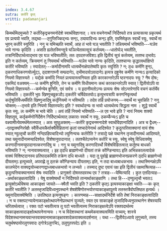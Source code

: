 ```yaml
---
index: 3.4.67
sutra: कर्तरि कृत्‌
vritti: padamanjari
---
```


 किमर्थमिदमुच्यते ? कर्तरिकृद्वचनमनोदेशे स्वार्थविज्ञानात् । यत्र वचनेनार्थो निर्दिश्यते तत्र प्रत्यासत्या प्रकृत्यर्थ एव प्रत्ययो भवति, तद्यथा---ठ्गुप्तिज्किद्भ्यः सन्ऽ, ठ्यावादिभ्यः कन्ऽ इति, एवमिमेकृतः स्वार्थे स्युः, स्वार्थे मा भूवन् कर्तरि स्युरिति । ननु च यमिच्छति स्वार्थे, आह तं भावे घञ् भवतीति ? तन्नियमार्थं भविष्यति---घञेव भावे नान्यः कृदिति । असति ह्यतेतस्मिन्सूत्रे घञित्येतावत्सूत्रं कर्तव्यम्---धातोर्घञ् भवतीति, तत्रानिर्दिष्टार्थत्वाद्भाव एव घञ भविष्यतीति; ततः ठ्पदरुजविशऽ इति द्वितीयं सूत्रं कर्तव्यम्, ततश्च ठ्भावेऽ इति न कर्तव्यम्, क्रियमाणं तु नियमार्थं भविष्यति---घञेव भावे नान्यः कृदिति, ततश्चान्यः कृद्धात्वर्थाक्षिप्ते कर्तरि भविष्यति । स्यादेतत्---कर्मादीनामपि धात्वर्थेनाक्षेपातेष्वपि कृतः स्युरिति ? न; ठ्धः कर्मणि ष्ट्रन्ऽ, ठ्करणाधिकरणयोर्ल्युट्ऽ, ठ्दाशगाघ्नौ सम्प्रदानेऽ, ठ्भीमादयोऽपादानेऽ इत्यत्र ठ्ष्ट्रनेव कर्मणि नान्यःऽ इत्यादिको नियमो विज्ञास्यते । यद्येकं कर्मादि नियतं प्रत्ययास्त्वनियता इति कारकान्तरेऽपि ष्ठरनादयः स्युः ? नैष दोषः; एकमिदं वअक्यम्---धः कर्मणि ष्ट्रनिति, तेन च कर्मणि विधीयमानः कथं कारकान्तरेऽपि स्यात् ! द्वितीयोऽपि वा नियमो विज्ञास्यते---कर्मण्येव ष्ट्रनिति, एवं सर्वत्र । य इदानीमतोऽन्यः प्रत्ययः शेषः सोऽन्तरेणापि वचनं कर्तर्येव भविष्यति । ठ्कर्तरि भुवः खिष्णुच्खुकञौऽ ठ्कर्तरि चर्षिदेवतयोःऽ इत्युभयत्रापि करणनिवृत्यर्था कर्तृश्रुतिर्विध्यर्थैवेति खिष्णुजादिषु कर्तृनियमो न भविष्यति । तदेव तर्हि प्रयोजनम्---स्वार्थे मा भूवन्निति ? ननु चोक्तम्---ठ्भावे इति नियमो विज्ञास्यतेऽ इति ? स्वार्थादन्यः स भावो धात्वर्थस्य सिद्धता नाम । शुद्धे स्वार्थे कृतः स्युः, लः कर्मणि च भावे चेति । अयं तर्हि नियमो भविष्यति---ल एव भावे इति ? नायं नियमः शक्यो विज्ञातुम्, कर्तृकर्मणोर्निर्देशेन निर्दिष्टार्थत्वात् लकाराः स्वार्थे न स्युः, ठकर्म्केभ्यःऽ इति च वक्ष्यामीत्येवमर्थमेतत्स्यात् । अतः सुष्ठूअक्तम्---कर्तरि कृद्वचनमनादेशे स्वार्थविज्ञानादिति । अत्र च द्वैधम्---एतद्वाक्यनिरपेक्षैः स्वैर्विधायकैर्वाक्यैर्विहितानां कृतां पश्चादेनेनार्थ आदिश्येत ? कृदुत्पत्तिवाक्यानां वायं शेषः स्यात् ण्वुल्तृचौ कर्तरि नन्दिग्रहिपचादिभ्यो ल्युणिन्यचः कर्तरीति ? तत्राद्ये पक्षे यथानेन तृजादीनामर्थ आदिश्यते, तथा ख्युनादीनामप्यादिश्येत; विशेषानुपादानात् । ततश्चैतेऽप्यनेन कर्तरि च स्युः, स्वेषु स्वेषु विधिवाक्येषु करणादीनामप्युपादानात्करणादिषु च । ननु च ख्युनादिषु करणादिरर्थो विशेषविहितत्वात् कर्तुश्च बाधको भविष्यति ? न; नानावाक्यत्वात् । इह ठ्दधि ब्राह्मणेभ्यो दीयतां तक्रं कौण्डिन्यायऽ इति अभिन्नकालत्वादेकं वाक्यं विशिष्टदानस्य प्रतिपादकमिति तक्रेण दधि बाध्यते । यदा तु पूर्वाह्णे ब्राह्मणभोजनप्रकरणे ठ्दधि ब्राह्मणेभ्यो दीयताम्ऽ इत्युच्यते, अपराह्णे तु ठ्तक्रं कौण्डिन्याय दीयताम्ऽ इति, न तदा बाध्यबाधकभावः । तथास्मिन्पक्षेऽपि कालभेदेन वाक्यद्वयोच्चारणाद्वाध्यबाधकभावो न लभ्यते । तस्माद् दुष्ट एवायं पक्ष इति द्वितीयं पक्षमाश्रित्याह---कृदुत्पत्तिवाक्यानामयं शेषः स्यादिति । प्रागुक्तो दोषस्तदवस्थ एव ? तत्राह---येष्वित्यादि । कुत एतदित्याह---अर्थाकाङ्क्षत्वादिति । येषु वाक्येष्वर्थो न निर्दिश्यते तान्यर्थाकाङ्क्षाणि । तथा हि---ठ्ण्वुल्तृचौ भवतःऽ इत्युक्तेऽर्थविषया आकाङ्क्षा जायते---क्वैतौ भवति इति ? ठ्कर्तरि कृत्ऽ इत्यस्याकाङ्क्षा भवति---कः कृत् कर्तरि भवतीति ? अतस्तृजादिविध्यनुपस्थाने शेषशेषिणोरुभयोरप्याकाङ्क्षापूतये ततस्तत्रैवोपतिष्ठत इत्यर्थः । ख्युनादिवाक्येष्विति । उपतिष्ठत इत्यनुषङ्गः । कारणमाह---साक्षादर्थनिर्देशे सति तेषां निराकाङ्क्षत्वादिति । न च रक्तपटन्यायेनाकाङ्क्षोत्थापनेनोप्रस्थानं युज्यते; स्वत एव साकाङ्क्षे तृजादिविध्यनुपस्थानेन शेषस्यापि चरितार्थत्वात् । रक्तः पटो भवतीत्यत्र तु पटो भवतीत्यस्य निराकाङ्क्षत्वेऽपि रक्तपदार्थस्य साकाङ्क्षत्वादाङ्क्षोत्थापनेनान्वयः । न च विदेशस्थानां कथमेकवाक्यत्वमिति वाच्यम्; शास्त्रे विदेशस्थानामप्यवान्तरवाक्यानामाकाङ्क्षावशादेकवाक्यत्वदर्शनात् । यथा ---द्वितीयेऽध्याये लुगुच्यते, तस्य चतुर्थषष्ठयोरलुगपवादः ठ्गोत्रेऽलुगचिऽ, ठलुगुतरपदेऽ इति ॥